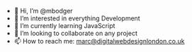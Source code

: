- 👋 Hi, I’m @mbodger
- 👀 I’m interested in everything Development
- 🌱 I’m currently learning JavaScript
- 💞️ I’m looking to collaborate on any project
- 📫 How to reach me: marc@digitalwebdesignlondon.co.uk

<!---
mbodger/mbodger is a ✨ special ✨ repository because its `README.md` (this file) appears on your GitHub profile.
You can click the Preview link to take a look at your changes.
--->
